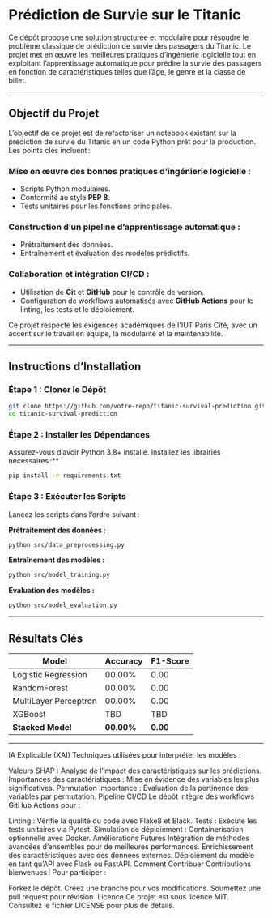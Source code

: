 # **Prédiction de Survie sur le Titanic**

Ce dépôt propose une solution structurée et modulaire pour résoudre le problème classique de prédiction de survie des passagers du Titanic. Le projet met en œuvre les meilleures pratiques d’ingénierie logicielle tout en exploitant l’apprentissage automatique pour prédire la survie des passagers en fonction de caractéristiques telles que l’âge, le genre et la classe de billet.

---

## **Objectif du Projet**

L’objectif de ce projet est de refactoriser un notebook existant sur la prédiction de survie du Titanic en un code Python prêt pour la production. Les points clés incluent :

### **Mise en œuvre des bonnes pratiques d’ingénierie logicielle :**
- Scripts Python modulaires.
- Conformité au style **PEP 8**.
- Tests unitaires pour les fonctions principales.

### **Construction d’un pipeline d’apprentissage automatique :**
- Prétraitement des données.
- Entraînement et évaluation des modèles prédictifs.

### **Collaboration et intégration CI/CD :**
- Utilisation de **Git** et **GitHub** pour le contrôle de version.
- Configuration de workflows automatisés avec **GitHub Actions** pour le linting, les tests et le déploiement.

Ce projet respecte les exigences académiques de l'IUT Paris Cité, avec un accent sur le travail en équipe, la modularité et la maintenabilité.

---

## **Instructions d’Installation**

### **Étape 1 : Cloner le Dépôt**
```bash
git clone https://github.com/votre-repo/titanic-survival-prediction.git
cd titanic-survival-prediction
```

### **Étape 2 : Installer les Dépendances**
Assurez-vous d’avoir Python 3.8+ installé. Installez les librairies nécessaires :**
```bash
pip install -r requirements.txt
```

### **Étape 3 : Exécuter les Scripts**
Lancez les scripts dans l’ordre suivant :

**Prétraitement des données :**
```bash
python src/data_preprocessing.py
```

**Entraînement des modèles :**
```bash
python src/model_training.py
```

**Evaluation des modèles :**
```bash
python src/model_evaluation.py
```

---

## **Résultats Clés**

| **Model**             | **Accuracy** | **F1-Score** |
|-----------------------|--------------|--------------|
| Logistic Regression   | 00.00%      | 0.00        |
| RandomForest          | 00.00%      | 0.00         |
| MultiLayer Perceptron | 00.00%      | 0.00        |
| XGBoost               | TBD         | TBD          |
| **Stacked Model**     | **00.00%**  | **0.00**     |

---

IA Explicable (XAI)
Techniques utilisées pour interpréter les modèles :

Valeurs SHAP : Analyse de l’impact des caractéristiques sur les prédictions.
Importances des caractéristiques : Mise en évidence des variables les plus significatives.
Permutation Importance : Évaluation de la pertinence des variables par permutation.
Pipeline CI/CD
Le dépôt intègre des workflows GitHub Actions pour :

Linting : Vérifie la qualité du code avec Flake8 et Black.
Tests : Exécute les tests unitaires via Pytest.
Simulation de déploiement : Containerisation optionnelle avec Docker.
Améliorations Futures
Intégration de méthodes avancées d’ensembles pour de meilleures performances.
Enrichissement des caractéristiques avec des données externes.
Déploiement du modèle en tant qu’API avec Flask ou FastAPI.
Comment Contribuer
Contributions bienvenues ! Pour participer :

Forkez le dépôt.
Créez une branche pour vos modifications.
Soumettez une pull request pour révision.
Licence
Ce projet est sous licence MIT. Consultez le fichier LICENSE pour plus de détails.

